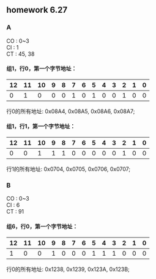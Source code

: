 ## homework 6.27

### A
CO : 0~3  
CI : 1  
CT : 45, 38  
#### 组1，行0，第一个字节地址：  

|12|11|10|9|8|7|6|5|4|3|2|1|0|
|--|--|--|-|-|-|-|-|-|-|-|-|-|
|0 |1 | 0|0|0|1|0|1|0|0|1|0|0|

行0的所有地址: 0x08A4, 0x08A5, 0x08A6, 0x08A7;  

#### 组1，行1，第一个字节地址：  

|12|11|10|9|8|7|6|5|4|3|2|1|0|
|--|--|--|-|-|-|-|-|-|-|-|-|-|
|0 |0 | 1|1|1|0|0|0|0|0|1|0|0|

行1的所有地址: 0x0704, 0x0705, 0x0706, 0x0707;  

### B
CO : 0~3  
CI : 6  
CT : 91  

#### 组6，行0，第一个字节地址：  

|12|11|10|9|8|7|6|5|4|3|2|1|0|
|--|--|--|-|-|-|-|-|-|-|-|-|-|
|1 |0 | 0|1|0|0|0|1|1|1|0|0|0|

行0的所有地址: 0x1238, 0x1239, 0x123A, 0x123B;  